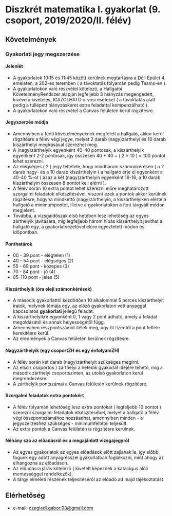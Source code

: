 # Diszkrét matematika I. gyakorlat (9. csoport, 2019/2020/II. félév)
## Követelmények

### Gyakorlati jegy megszerzése
#### Jelenlét
- A gyakorlatok 10:15 és 11:45 között kerülnek megtartásra a Déli Épület 4. emeletén, a 202-es teremben ( a távoktatás folyamán pedig Teams-en ).
- A gyakorlatokon való részvétel kötelező, a Hallgatói KövetelményRendszer alapján legfeljebb 3 hiányzás megengedett, kivéve a kivételes, IGAZOLHATÓ orvosi eseteket ( a távoktatás alatt pedig a túllépett hiányzáskeret extra feladattal kompenzálható ).
- A gyakorlatokon való részvétel a Canvas felületen kerül rögzítésre.
#### Jegyszerzés módja
- Amennyiben a fenti követelményeknek megfelelt a hallgató, akkor kerül rögzítésre a félév végi jegye, melyet 2 darab (nagy)zárthelyi és 10 darab kiszárthelyi megírásával szerezhet meg.
- A (nagy)zárthelyik egyenként 40-40 pontosak, a kiszárthelyik egyenként 2-2 pontosak, így összesen 40 + 40 + ( 2 × 10 ) = 100 pontot lehet szerezni.
- Az elégséges ( 2 ) jegy feltétele, hogy mindhárom számonkérésen ( a 2 darab nagy- és a 10 darab kiszárthelyin ) a hallgató érje el egyenként a 40-40 %-ot ( azaz a két (nagy)zárthelyin egyenként 16-16, a 10 darab kiszárthelyin összesen 8 pontot kell elérni ).
- A félév során 10 extra pontot lehet szerezni előre meghatározott szorgalmi feladatok elkészítésével, viszont ezek a pontok akkor kerülnek rögzítésre, hogyha mindkettő (nagy)zárthelyin, a kiszárthelyiken elérte a hallgató a minimumpontot, illetve a gyakorlatokon a fent tárgyalt módon megjelent.
- Továbbá, a vizsgaidőszak első hetében lesz lehetőség az egyes zárthelyik javítására, míg legfeljebb három hibás kiszárthelyit javíthat a hallgató egy, a gyakorlatvezetővel előre egyeztetett módon és időpontban.
#### Ponthatárok
- 00 - 39 pont - elégtelen (1)
- 40 - 54 pont - elégséges (2)
- 55 - 69 pont - közepes   (3)
- 70 - 84 pont - jó        (4)
- 85-110 pont - jeles     (5)
#### Kiszárthelyik (óra eleji számonkérések)
- A második gyakorlattól kezdődően 10 alkalommal 5 perces kiszárthelyit íratok, melynek témája egy, az előző gyakorlaton vett anyaggal kapcsolatos **gyakorlati** jellegű feladat.
- A kiszárthelyikre egyenként 0, 1 vagy 2 pont adható, amely a feladat megoldásától és annak helyességétől függ.
- Amennyiben részpontszámot ítélek meg, úgy öt tizedtől a pont felfele kerekítésre kerül.
- Az eredmények a Canvas felületén kerülnek rögzítésre.
#### Nagyzárthelyik (egy csoportZH és egy évfolyamZH)
- A félév során két darab (nagy)zárthelyit szükséges megírni.
- Az első ( csoportos ) zárthelyi a hetedik gyakorlat idejére tehető, míg a második zárthelyi csoportszinten, az utolsó gyakorlaton kerül megrendezésre.
- A zárthelyik pontszámai a Canvas felületén kerülnek rögzítésre.
#### Szorgalmi feladatok extra pontokért
- A félév folyamán lehetőség lesz extra pontokat ( legfeljebb 10 pontot ) szerezni szorgalmi feladatok elkészítésébel, melyet a hallgató a félév végi összpontszámához hozzáadhat, amennyiben minden - a jegyszerzéshez szükséges - minimumfeltétel teljesült.
- Az extra pontok a Canvas felületén is rögzítésre kerülnek.
#### Néhány szó az előadásról és a megajánlott vizsgajegyről
- Az egyes gyakorlatok az egyes előadások előtt zajlanak le, így előbb fogunk egy adott anyagrésszel gyakorlatban foglalkozni, mint ahogy az elhangozna az előadáson.
- Az előadásra járás kötelező ( kivételt képeznek a katalógus alóli mentességgel rendelkezők).
- A tárgy elméleti részének teljesítéséről az előadó ad majd tájékoztatást.
## Elérhetőség
- e-mail: czegledi.gabor.98@gmail.com
